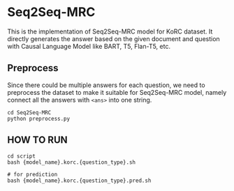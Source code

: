 # Seq2Seq-MRC

This is the implementation of Seq2Seq-MRC model for KoRC dataset. It directly generates the answer based on the given document and question with Causal Language Model like BART, T5, Flan-T5, etc.


## Preprocess

Since there could be multiple answers for each question, we need to preprocess the dataset to make it suitable for Seq2Seq-MRC model, namely connect all the answers with `<ans>` into one string.

```
cd Seq2Seq-MRC
python preprocess.py

```

## HOW TO RUN

```
cd script
bash {model_name}.korc.{question_type}.sh

# for prediction
bash {model_name}.korc.{question_type}.pred.sh 
```
